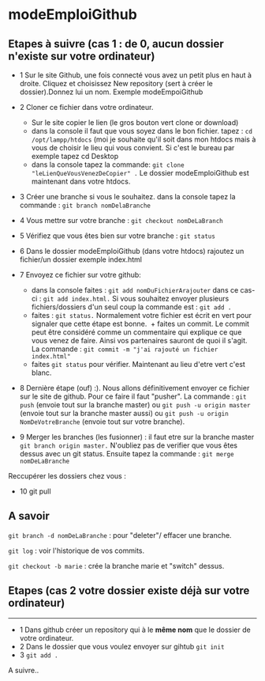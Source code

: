 # modeEmploiGithub

## Etapes à suivre (cas 1 : de 0, aucun dossier n'existe sur votre ordinateur)


+ 1 Sur le site Github, une fois connecté vous avez un petit plus en haut à droite. Cliquez et choisissez New repository (sert à créer le dossier).Donnez lui un nom. Exemple modeEmpoiGithub

+ 2 Cloner ce fichier dans votre ordinateur.
  + Sur le site copier le lien (le gros bouton vert clone or download)
  + dans la console il faut que vous soyez dans le bon fichier. tapez :
     `cd /opt/lampp/htdocs`
  (moi je souhaite qu'il soit dans mon htdocs mais à vous de choisir le lieu qui vous convient. Si c'est le bureau par exemple tapez cd Desktop
  + dans la console tapez la commande:
    `git clone "leLienQueVousVenezDeCopier" .`
  Le dossier modeEmploiGithub est maintenant dans votre htdocs.

+ 3 Créer une branche si vous le souhaitez. dans la console tapez la commande : 
    `git branch nomDelaBranche`
+ 4 Vous mettre sur votre branche : `git checkout nomDeLaBranch`
+ 5 Vérifiez que vous êtes bien sur votre branche :  `git status` 
    
+ 6 Dans le dossier modeEmploiGithub (dans votre htdocs) rajoutez un fichier/un dossier exemple index.html
+ 7 Envoyez ce fichier sur votre github: 
  + dans la console faites :
      `git add nomDuFichierArajouter` dans ce cas-ci : `git add index.html.` 
      Si vous souhaitez envoyer plusieurs fichiers/dossiers d'un seul coup la commande est : 
      `git add .`      
  + faites : `git status.` Normalement votre fichier est écrit en vert pour signaler que cette étape est bonne.
  + faites un commit. Le commit peut être considéré comme un commentaire qui explique ce que vous venez de faire. Ainsi vos partenaires sauront de quoi il s'agit. La commande : 
  `git commit -m "j'ai rajouté un fichier index.html"`  
  + faites `git status` pour vérifier. Maintenant au lieu d'etre vert c'est blanc.
  
 + 8 Dernière étape (ouf) :). Nous allons définitivement envoyer ce fichier sur le site de github. Pour ce faire il faut "pusher". La commande : 
 `git push` (envoie tout sur la branche master) ou `git push -u origin master` (envoie tout sur la branche master aussi) ou `git push -u origin NomDeVotreBranche` (envoie tout sur votre branche).
 + 9 Merger les branches (les fusionner) : il faut etre sur la branche master `git branch origin master.` N'oubliez pas de verifier que vous êtes dessus avec un git status. Ensuite tapez la commande : 
 `git merge nomDeLaBranche`
 
 Reccupérer les dossiers chez vous : 
 + 10 git pull
 
 A savoir
 ---
 `git branch -d nomDeLaBranche` : pour "deleter"/ effacer une branche.
 
 `git log` : voir l'historique de vos commits.
 
 `git checkout -b marie` : crée la branche marie et "switch" dessus.
 
 ## Etapes (cas 2 votre dossier existe déjà sur votre ordinateur)
 ---
 + 1 Dans github créer un repository qui à le **même nom** que le dossier de votre ordinateur.
 + 2 Dans le dossier que vous voulez envoyer sur gihtub `git init`
 + 3 `git add .`
 
 
A suivre..
 
